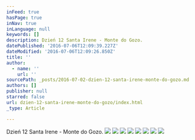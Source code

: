 ```yaml
---
inFeed: true
hasPage: true
inNav: true
inLanguage: null
keywords: []
description: Dzień 12 Santa Irene - Monte do Gozo.
datePublished: '2016-07-06T12:09:39.227Z'
dateModified: '2016-07-06T12:09:26.850Z'
title: ''
author:
  - name: ''
    url: ''
sourcePath: _posts/2016-07-02-dzien-12-santa-irene-monte-do-gozo.md
authors: []
publisher: null
starred: false
url: dzien-12-santa-irene-monte-do-gozo/index.html
_type: Article

---
```

Dzień 12 Santa Irene - Monte do Gozo.
![](https://the-grid-user-content.s3-us-west-2.amazonaws.com/8dfb63ef-d486-4408-b782-3c5b9eafa649.jpg)
![](https://the-grid-user-content.s3-us-west-2.amazonaws.com/5a8213aa-0831-4ca4-8f2a-a01f57e812d3.jpg)
![](https://the-grid-user-content.s3-us-west-2.amazonaws.com/cd1f23e1-c98c-4057-8d5f-3e818f95bac1.jpg)
![](https://the-grid-user-content.s3-us-west-2.amazonaws.com/c88440ad-f612-454f-bc6f-4c20d69a55a3.jpg)
![](https://the-grid-user-content.s3-us-west-2.amazonaws.com/6bc1e2c7-0e59-400b-bdfc-c7af87e0c57a.jpg)
![](https://the-grid-user-content.s3-us-west-2.amazonaws.com/05643783-83c2-4ec7-8724-d8cc3886c5d3.jpg)
![](https://the-grid-user-content.s3-us-west-2.amazonaws.com/40b24dbf-f507-468a-b944-a65c58ca7aed.jpg)
![](https://the-grid-user-content.s3-us-west-2.amazonaws.com/3a9496cb-6895-4df3-b41b-603d69661916.jpg)